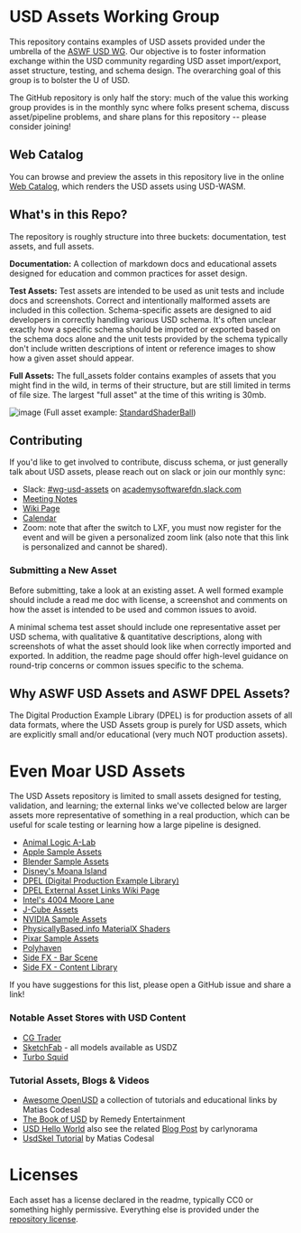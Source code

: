 # USD Assets Working Group

This repository contains examples of USD assets provided under the umbrella of the [ASWF USD WG](https://wiki.aswf.io/display/WGUSD).
Our objective is to foster information exchange within the USD community regarding USD asset import/export, asset structure, testing, and schema design. The overarching goal of this group is to bolster the U of USD.

The GitHub repository is only half the story: much of the value this working group provides is in the monthly sync where folks present schema, discuss asset/pipeline problems, and share plans for this repository -- please consider joining!

## Web Catalog

You can browse and preview the assets in this repository live in the online [Web Catalog](https://usd-assets.needle.tools/), which renders the USD assets using USD-WASM.

## What's in this Repo?

The repository is roughly structure into three buckets: documentation, test assets, and full assets.

**Documentation:** A collection of markdown docs and educational assets designed for education and common practices for asset design.

**Test Assets:** Test assets are intended to be used as unit tests and include docs and screenshots.
Correct and intentionally malformed assets are included in this collection.
Schema-specific assets are designed to aid developers in correctly handling various USD schema. It's often unclear exactly how a specific
schema should be imported or exported based on the schema docs alone and the unit tests provided by the schema typically don't include
written descriptions of intent or reference images to show how a given asset should appear.

**Full Assets:** The full_assets folder contains examples of assets that you might find in the wild, in terms of their structure, but are still limited in terms of file size. The largest "full asset" at the time of this writing is 30mb.

![image](https://github.com/usd-wg/assets/assets/1510114/e4d19125-371c-4940-9894-17af119822bc)
(Full asset example: [StandardShaderBall](full_assets/StandardShaderBall/))

## Contributing
If you'd like to get involved to contribute, discuss schema, or just generally talk about USD assets, please reach out on slack or join our monthly sync:

 * Slack: [#wg-usd-assets](https://academysoftwarefdn.slack.com/archives/C02TZPYMP8S) on [academysoftwarefdn.slack.com](https://join.slack.com/t/academysoftwarefdn/shared_invite/zt-24cnganaf-~1UQpPJIdeoQohWk0k5X5g)
 * [Meeting Notes](https://drive.google.com/drive/u/0/folders/1jIosOIcpnLDLdcjv78NN8g7TWJR3KaIZ)
 * [Wiki Page](https://wiki.aswf.io/display/WGUSD/USD+Assets)
 * [Calendar](https://lists.aswf.io/g/wg-usd/calendar)
 * Zoom: note that after the switch to LXF, you must now register for the event and will be given a personalized zoom link (also note that this link is personalized and cannot be shared).

### Submitting a New Asset

Before submitting, take a look at an existing asset. A well formed example should include a read me doc with license, a screenshot and comments
on how the asset is intended to be used and common issues to avoid.

A minimal schema test asset should include one representative asset per USD schema, with qualitative & quantitative
descriptions, along with screenshots of what the asset should look like when correctly imported and exported. In addition, the
readme page should offer high-level guidance on round-trip concerns or common issues specific to the schema.

## Why ASWF USD Assets and ASWF DPEL Assets?

The Digital Production Example Library (DPEL) is for production assets of all data formats, where the USD Assets group is purely for USD assets,
which are explicitly small and/or educational (very much NOT production assets).

# Even Moar USD Assets

The USD Assets repository is limited to small assets designed for testing, validation, and learning; the external links we've collected below
are larger assets more representative of something in a real production, which can be useful for scale testing or learning how a large pipeline
is designed.

 * [Animal Logic A-Lab](https://animallogic.com/alab)
 * [Apple Sample Assets](https://developer.apple.com/augmented-reality/quick-look/)
 * [Blender Sample Assets](https://download.blender.org/institute/sybren/usd/)
 * [Disney's Moana Island](https://www.disneyanimation.com/data-sets/?drawer=/resources/moana-island-scene/)
 * [DPEL (Digital Production Example Library)](https://dpel.aswf.io/)
 * [DPEL External Asset Links Wiki Page](https://wiki.aswf.io/display/ARW/Links+to+Open+Assets)
 * [Intel's 4004 Moore Lane](https://dpel.aswf.io/4004-moore-lane/)
 * [J-Cube Assets](https://j-cube.jp/solutions/multiverse/assets/)
 * [NVIDIA Sample Assets](https://developer.nvidia.com/usd#sample)
 * [PhysicallyBased.info MaterialX Shaders](https://physicallybased.info/)
 * [Pixar Sample Assets](https://graphics.pixar.com/usd/downloads.html)
 * [Polyhaven](https://github.com/minami110/polyhaven)
 * [Side FX - Bar Scene](https://www.sidefx.com/contentlibrary/bar-scene/)
 * [Side FX - Content Library](https://www.sidefx.com/contentlibrary/)

If you have suggestions for this list, please open a GitHub issue and share a link!
 
### Notable Asset Stores with USD Content

 * [CG Trader](https://www.cgtrader.com/3d-models/ext/usd)
 * [SketchFab](https://sketchfab.com/) - all models available as USDZ
 * [Turbo Squid](https://www.turbosquid.com/Search/3D-Models/usd)

### Tutorial Assets, Blogs & Videos

 * [Awesome OpenUSD](https://github.com/matiascodesal/awesome-openusd) a collection of tutorials and educational links by Matias Codesal
 * [The Book of USD](https://remedy-entertainment.github.io/USDBook/) by Remedy Entertainment
 * [USD Hello World](https://github.com/carlynorama/USDHelloWorld) also see the related [Blog Post](https://github.com/carlynorama/USDHelloWorld#toc) by carlynorama
 * [UsdSkel Tutorial](https://www.youtube.com/playlist?list=PL5P7shki7MOWkMgMpRkPl-nNVJEKRU8fQ) by Matias Codesal

# Licenses

Each asset has a license declared in the readme, typically CC0 or something highly permissive. Everything else is provided under the [repository license](LICENSE).
